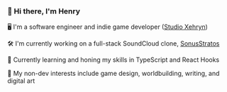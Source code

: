 ### 👋 Hi there, I'm Henry

🖥 I'm a software engineer and indie game developer ([Studio Xehryn](https://www.xehryn.com/))

🛠 I'm currently working on a full-stack SoundCloud clone, [SonusStratos](https://github.com/henry-pan/SonusStratos)

🌱 Currently learning and honing my skills in TypeScript and React Hooks

🎨 My non-dev interests include game design, worldbuilding, writing, and digital art

<!--
**henry-pan/henry-pan** is a ✨ _special_ ✨ repository because its `README.md` (this file) appears on your GitHub profile.

Here are some ideas to get you started:

- 👯 I’m looking to collaborate on ...
- 🤔 I’m looking for help with ...
- 💬 Ask me about ...
- 📫 How to reach me: ...
- 😄 Pronouns: ...
- ⚡ Fun fact: ...
-->
